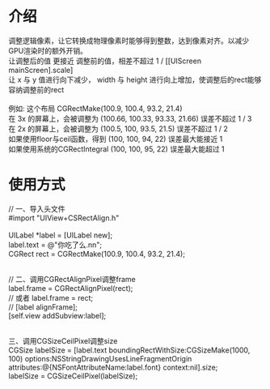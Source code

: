 # 介绍
调整逻辑像素，让它转换成物理像素时能够得到整数，达到像素对齐。以减少GPU渲染时的额外开销。
<br>让调整后的值 更接近 调整前的值，相差不超过 1 / [[UIScreen mainScreen].scale]
<br>让 x 与 y 值进行向下减少， width 与 height 进行向上增加，使调整后的rect能够容纳调整前的rect
<br>
<br>例如: 这个布局      CGRectMake(100.9,  100.4,  93.2,  21.4)
<br>     在 3x 的屏幕上，会被调整为 (100.66, 100.33, 93.33, 21.66)  误差不超过 1 / 3
<br>     在 2x 的屏幕上，会被调整为 (100.5,  100,    93.5,  21.5)   误差不超过 1 / 2
<br>如果使用floor与ceil函数，得到   (100,    100,    94,    22)     误差最大能接近 1
<br>如果使用系统的CGRectIntegral   (100,    100,    95,    22)     误差最大能超过 1

# 使用方式
// 一、导入头文件
<br>#import "UIView+CSRectAlign.h"
<br>
<br>UILabel *label = [UILabel new];
<br>label.text = @"你吃了么.nn";
<br>CGRect rect  = CGRectMake(100.9, 100.4, 93.2, 21.4);

<br>// 二、调用CGRectAlignPixel调整frame
<br>label.frame = CGRectAlignPixel(rect);
<br>// 或者 label.frame = rect;
<br>//      [label alignFrame];
<br>[self.view addSubview:label];

<br>三、调用CGSizeCeilPixel调整size
<br>CGSize labelSize = [label.text boundingRectWithSize:CGSizeMake(1000, 100) options:NSStringDrawingUsesLineFragmentOrigin attributes:@{NSFontAttributeName:label.font} context:nil].size;
<br>labelSize = CGSizeCeilPixel(labelSize);
